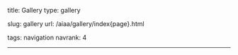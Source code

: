 title: Gallery
type: gallery

slug: gallery
url: /aiaa/gallery/index{page}.html

tags: navigation
navrank: 4

---

